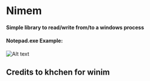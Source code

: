 # Nimem
#### Simple library to read/write from/to a windows process
#### Notepad.exe Example:
![Alt text](https://s7.gifyu.com/images/tkwnvblAXx.gif)



## Credits to khchen for winim